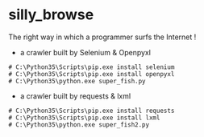 # silly_browse
The right way in which a programmer surfs the Internet !


* a crawler built by Selenium & Openpyxl
```
# C:\Python35\Scripts\pip.exe install selenium
# C:\Python35\Scripts\pip.exe install openpyxl
# C:\Python35\python.exe super_fish.py
```

* a crawler built by requests & lxml
```
# C:\Python35\Scripts\pip.exe install requests
# C:\Python35\Scripts\pip.exe install lxml
# C:\Python35\python.exe super_fish2.py
```